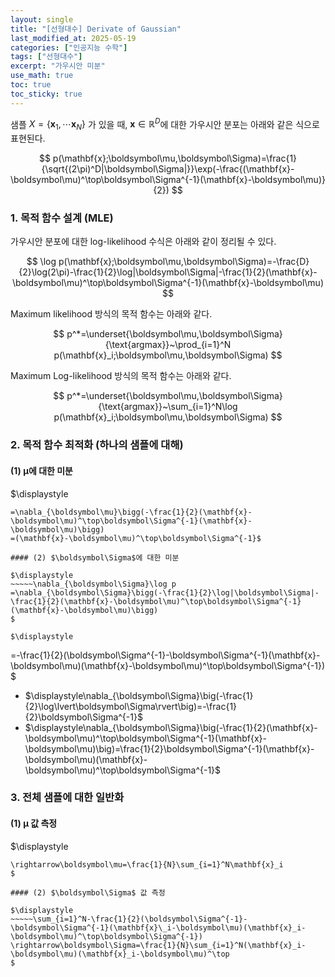 ```yaml
---
layout: single
title: "[선형대수] Derivate of Gaussian"
last_modified_at: 2025-05-19
categories: ["인공지능 수학"]
tags: ["선형대수"]
excerpt: "가우시안 미분"
use_math: true
toc: true
toc_sticky: true
---
```


샘플 $X=\lbrace\mathbf{x}_1,\cdots\mathbf{x}_N\rbrace$ 가 있을 때, $\mathbf{x}\in\mathbb{R}^D$에 대한 가우시안 분포는 아래와 같은 식으로 표현된다.

$$
p(\mathbf{x};\boldsymbol\mu,\boldsymbol\Sigma)=\frac{1}{\sqrt{(2\pi)^D|\boldsymbol\Sigma|}}\exp(-\frac{(\mathbf{x}-\boldsymbol\mu)^\top\boldsymbol\Sigma^{-1}(\mathbf{x}-\boldsymbol\mu)}{2})
$$

### 1. 목적 함수 설계 (MLE)

가우시안 분포에 대한 log-likelihood 수식은 아래와 같이 정리될 수 있다.

$$
\log p(\mathbf{x};\boldsymbol\mu,\boldsymbol\Sigma)=-\frac{D}{2}\log(2\pi)-\frac{1}{2}\log|\boldsymbol\Sigma|-\frac{1}{2}(\mathbf{x}-\boldsymbol\mu)^\top\boldsymbol\Sigma^{-1}(\mathbf{x}-\boldsymbol\mu)
$$

Maximum likelihood 방식의 목적 함수는 아래와 같다.

$$
p^*=\underset{\boldsymbol\mu,\boldsymbol\Sigma}{\text{argmax}}~\prod_{i=1}^N p(\mathbf{x}_i;\boldsymbol\mu,\boldsymbol\Sigma)
$$

Maximum Log-likelihood 방식의 목적 함수는 아래와 같다.

$$
p^*=\underset{\boldsymbol\mu,\boldsymbol\Sigma}{\text{argmax}}~\sum_{i=1}^N\log p(\mathbf{x}_i;\boldsymbol\mu,\boldsymbol\Sigma)
$$

### 2. 목적 함수 최적화 (하나의 샘플에 대해)

#### (1) $\boldsymbol\mu$에 대한 미분

$\displaystyle
~~~~~\nabla_{\boldsymbol\mu}\log p
=\nabla_{\boldsymbol\mu}\bigg(-\frac{1}{2}(\mathbf{x}-\boldsymbol\mu)^\top\boldsymbol\Sigma^{-1}(\mathbf{x}-\boldsymbol\mu)\bigg)
=(\mathbf{x}-\boldsymbol\mu)^\top\boldsymbol\Sigma^{-1}$

#### (2) $\boldsymbol\Sigma$에 대한 미분

$\displaystyle
~~~~~\nabla_{\boldsymbol\Sigma}\log p
=\nabla_{\boldsymbol\Sigma}\bigg(-\frac{1}{2}\log|\boldsymbol\Sigma|-\frac{1}{2}(\mathbf{x}-\boldsymbol\mu)^\top\boldsymbol\Sigma^{-1}(\mathbf{x}-\boldsymbol\mu)\bigg)
$

$\displaystyle
~~~~~~~~~~~~~~~~~~~~
=-\frac{1}{2}(\boldsymbol\Sigma^{-1}-\boldsymbol\Sigma^{-1}(\mathbf{x}-\boldsymbol\mu)(\mathbf{x}-\boldsymbol\mu)^\top\boldsymbol\Sigma^{-1})
$

- $\displaystyle\nabla_{\boldsymbol\Sigma}\big(-\frac{1}{2}\log\lvert\boldsymbol\Sigma\rvert\big)=-\frac{1}{2}\boldsymbol\Sigma^{-1}$
- $\displaystyle\nabla_{\boldsymbol\Sigma}\big(-\frac{1}{2}(\mathbf{x}-\boldsymbol\mu)^\top\boldsymbol\Sigma^{-1}(\mathbf{x}-\boldsymbol\mu)\big)=\frac{1}{2}\boldsymbol\Sigma^{-1}(\mathbf{x}-\boldsymbol\mu)(\mathbf{x}-\boldsymbol\mu)^\top\boldsymbol\Sigma^{-1}$

### 3. 전체 샘플에 대한 일반화

#### (1) $\boldsymbol\mu$ 값 측정

$\displaystyle
~~~~~\sum_{i=1}^N(\mathbf{x}\_i-\boldsymbol\mu)^\top\boldsymbol\Sigma^{-1}=\mathbf{0}
\rightarrow\boldsymbol\mu=\frac{1}{N}\sum_{i=1}^N\mathbf{x}_i
$

#### (2) $\boldsymbol\Sigma$ 값 측정

$\displaystyle
~~~~~\sum_{i=1}^N-\frac{1}{2}(\boldsymbol\Sigma^{-1}-\boldsymbol\Sigma^{-1}(\mathbf{x}\_i-\boldsymbol\mu)(\mathbf{x}_i-\boldsymbol\mu)^\top\boldsymbol\Sigma^{-1})
\rightarrow\boldsymbol\Sigma=\frac{1}{N}\sum_{i=1}^N(\mathbf{x}_i-\boldsymbol\mu)(\mathbf{x}_i-\boldsymbol\mu)^\top
$

